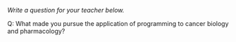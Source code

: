 _Write a question for your teacher below._

Q: 
What made you pursue the application of programming to cancer biology and pharmacology?
